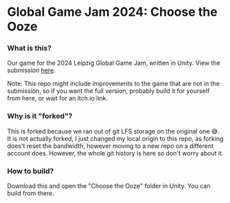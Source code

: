# Global Game Jam 2024: Choose the Ooze

### What is this?
Our game for the 2024 Leipzig Global Game Jam, written in Unity. View the submission [here](https://globalgamejam.org/games/2024/choose-ooze-6). 

Note: This repo might include improvements to the game that are not in the submission, so if you want the full version, probably build it for yourself from here, or wait for an itch.io link.

### Why is it "forked"?
This is forked because we ran out of git LFS storage on the original one 😅. It is not actually forked, I just changed my local origin to this repo, as forking does't reset the bandwidth, however moving to a new repo on a different account does. However, the whole git history is here so don't worry about it.

### How to build?
Download this and open the "Choose the Ooze" folder in Unity. You can build from there.
